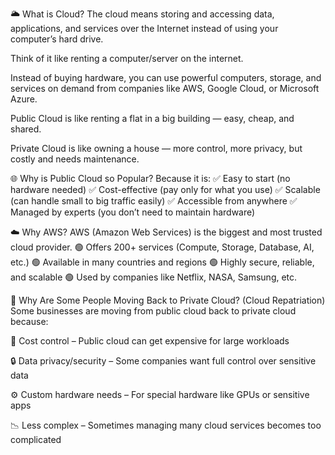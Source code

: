 🌥️ What is Cloud?
The cloud means storing and accessing data, applications, and services over the Internet instead of using your computer’s hard drive.

Think of it like renting a computer/server on the internet.

Instead of buying hardware, you can use powerful computers, storage, and services on demand from companies like AWS, Google Cloud, or Microsoft Azure.

Public Cloud is like renting a flat in a big building — easy, cheap, and shared.

Private Cloud is like owning a house — more control, more privacy, but costly and needs maintenance.

🌐 Why is Public Cloud so Popular?
Because it is:
✅ Easy to start (no hardware needed)
✅ Cost-effective (pay only for what you use)
✅ Scalable (can handle small to big traffic easily)
✅ Accessible from anywhere
✅ Managed by experts (you don’t need to maintain hardware)


☁️ Why AWS?
AWS (Amazon Web Services) is the biggest and most trusted cloud provider.
🟢 Offers 200+ services (Compute, Storage, Database, AI, etc.)
🟢 Available in many countries and regions
🟢 Highly secure, reliable, and scalable
🟢 Used by companies like Netflix, NASA, Samsung, etc.

🔁 Why Are Some People Moving Back to Private Cloud? (Cloud Repatriation)
Some businesses are moving from public cloud back to private cloud because:

💸 Cost control – Public cloud can get expensive for large workloads

🔒 Data privacy/security – Some companies want full control over sensitive data

⚙️ Custom hardware needs – For special hardware like GPUs or sensitive apps

📉 Less complex – Sometimes managing many cloud services becomes too complicated